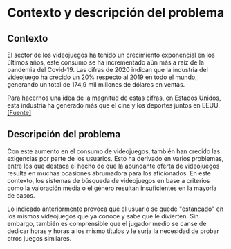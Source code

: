 # Contexto y descripción del problema

## Contexto

El sector de los videojuegos ha tenido un crecimiento exponencial en los últimos años, este consumo se ha incrementado aún más a raíz de la pandemia del Covid-19. Las cifras de 2020 indican que la industria del videojuego ha crecido un 20% respecto al 2019 en todo el mundo, generando un total de 174,9 mil millones de dólares en ventas. 

Para hacernos una idea de la magnitud de estas cifras, en Estados Unidos, esta industria ha generado más que el cine y los deportes juntos en EEUU. [[Fuente]](https://as.com/meristation/2020/12/26/noticias/1608992024_963325.html)

## Descripción del problema

Con este aumento en el consumo de videojuegos, también han crecido las exigencias por parte de los usuarios. Esto ha derivado en varios problemas, entre los que destaca el hecho de que la abundante oferta de videojuegos resulta en muchas ocasiones abrumadora para los aficionados. En este contexto, los sistemas de búsqueda de videojuegos en base a criterios como la valoración media o el género resultan insuficientes en la mayoría de casos. 

Lo indicado anteriormente provoca que el usuario se quede "estancado" en los mismos videojuegos que ya conoce y sabe que le divierten. Sin embargo, también es comprensible que el jugador medio se canse de dedicar horas y horas a los mismo títulos y le surja la necesidad de probar otros juegos similares.
